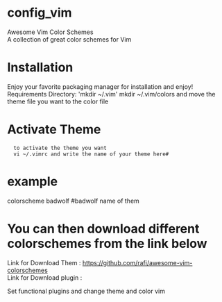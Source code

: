 
# config_vim

Awesome Vim Color Schemes																																			
A collection of great color schemes for Vim

# Installation
Enjoy your favorite packaging manager for installation and enjoy!
Requirements Directory:
   'mkdir  ~/.vim'
   mkdir ~/.vim/colors
   and move the theme file you want to the color file

# Activate Theme
      to activate the theme you want																															
      vi ~/.vimrc and write the name of your theme here#
#   example
colorscheme badwolf    #badwolf name of them
# You can then download different colorschemes from the link below
Link for Download Them : https://github.com/rafi/awesome-vim-colorschemes																		
Link for Download plugin : 






Set functional plugins and change theme and color vim 
